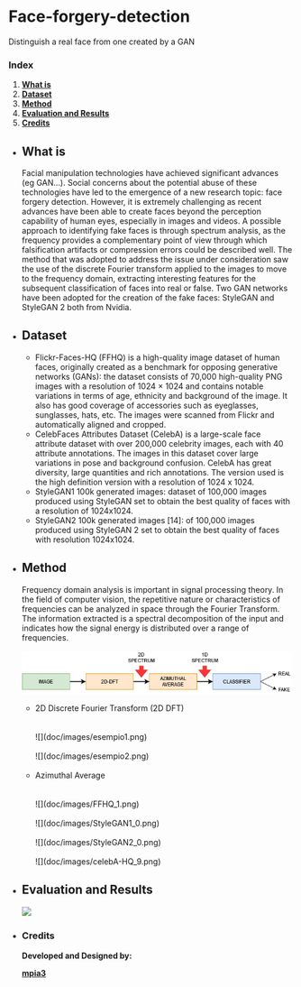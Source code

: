 # Face-forgery-detection
Distinguish a real face from one created by a GAN

### Index

1. [**What is**](#what-is)
2. [**Dataset**](#Dataset)
3. [**Method**](#Method)
4. [**Evaluation and Results**](#evaluation-and-results)
5. [**Credits**](#credits)

<ul>

<li>
	
## What is

Facial manipulation technologies have achieved significant advances (eg GAN…).
Social concerns about the potential abuse of these technologies have led to the emergence of a new research topic: face forgery detection.
However, it is extremely challenging as recent advances have been able to create faces beyond the perception capability of human eyes, especially in images and videos.
A possible approach to identifying fake faces is through spectrum analysis, as the frequency provides a complementary point of view through which falsification artifacts
or compression errors could be described well.
The method that was adopted to address the issue under consideration saw the use of the discrete Fourier transform applied to the images to move to the frequency domain, extracting interesting features for the subsequent classification of faces into real or false.
Two GAN networks have been adopted for the creation of the fake faces: StyleGAN and StyleGAN 2 both from Nvidia.
	
</li> 

<li>
	
## Dataset

<ul>
	
<li>Flickr-Faces-HQ (FFHQ) is a high-quality image dataset of human faces, originally created as a benchmark for opposing generative networks (GANs): the dataset consists of 70,000 high-quality PNG images with a resolution of 1024 × 1024 and contains notable variations in terms of age, ethnicity and background of the image. It also has good coverage of accessories such as eyeglasses, sunglasses, hats, etc. The images were scanned from Flickr and automatically aligned and cropped.</li>

<li>CelebFaces Attributes Dataset (CelebA) is a large-scale face attribute dataset with over 200,000 celebrity images, each with 40 attribute annotations. The images in this dataset cover large variations in pose and background confusion. CelebA has great diversity, large quantities and rich annotations. The version used is the high definition version with a resolution of 1024 x 1024.</li>

<li>StyleGAN1 100k generated images: dataset of 100,000 images produced using StyleGAN set to obtain the best quality of faces with a resolution of 1024x1024.</li>

<li>StyleGAN2 100k generated images [14]: of 100,000 images produced using StyleGAN 2 set to obtain the best quality of faces with resolution 1024x1024.</li>

</ul>
	
</li>
	
<li>

## Method

Frequency domain analysis is important in signal processing theory. In the field of computer vision, the repetitive nature or characteristics of frequencies can be analyzed in space through the Fourier Transform. The information extracted is a spectral decomposition of the input and indicates how the signal energy is distributed over a range of frequencies.<br><br>
![](doc/images/pipeline.jpg)

<ul>
	
<li> 2D Discrete Fourier Transform (2D DFT) </li> <br><br>
     ![](doc/images/esempio1.png) <br><br>
     ![](doc/images/esempio2.png) <br><br>


<li> Azimuthal Average </li> <br><br>
     ![](doc/images/FFHQ_1.png) <br><br>
     ![](doc/images/StyleGAN1_0.png) <br><br>
     ![](doc/images/StyleGAN2_0.png) <br><br>
     ![](doc/images/celebA-HQ_9.png)

</ul>

</li>

<li>

## Evaluation and Results


![](doc/results_testing_set.PNG)

</li>

<li>
	
### Credits

**Developed and Designed by:**

[**mpia3**](https://github.com/mpia3)

</li>

</ul>
